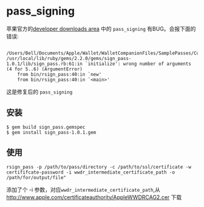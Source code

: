 # pass_signing

苹果官方的[developer downloads area](https://developer.apple.com/services-account/download?path=/iOS/Wallet_Support_Materials/WalletCompanionFiles.zip) 中的 `pass_signing` 有BUG。会报下面的错误:

```
 /Users/Bell/Documents/Apple/Wallet/WalletCompanionFiles/SamplePasses/Coupon.pass/
/usr/local/lib/ruby/gems/2.2.0/gems/sign_pass-1.0.1/lib/sign_pass.rb:61:in `initialize': wrong number of arguments (4 for 5..6) (ArgumentError)
	from bin/rsign_pass:40:in `new'
	from bin/rsign_pass:40:in `<main>'
```

这是修复后的 `pass_signing`

## 安装

```shell
$ gem build sign_pass.gemspec
$ gem install sign_pass-1.0.1.gem
```

## 使用

```
rsign_pass -p /path/to/pass/directory -c /path/to/ssl/certificate -w certififcate-password -i wwdr_intermediate_certificate_path -o /path/for/output/file"
```

添加了个 -i 参数，对应`wwdr_intermediate_certificate_path`,从<http://www.apple.com/certificateauthority/AppleWWDRCAG2.cer> 下载
